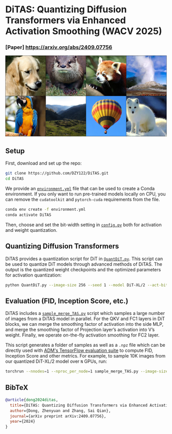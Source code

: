 # DiTAS: Quantizing Diffusion Transformers via Enhanced Activation Smoothing (WACV 2025)
### [Paper] https://arxiv.org/abs/2409.07756
![DiTAS samples](sample.png)

## Setup

First, download and set up the repo:

```bash
git clone https://github.com/DZY122/DiTAS.git
cd DiTAS
```

We provide an [`environment.yml`](environment.yml) file that can be used to create a Conda environment. If you only want 
to run pre-trained models locally on CPU, you can remove the `cudatoolkit` and `pytorch-cuda` requirements from the file.

```bash
conda env create -f environment.yml
conda activate DiTAS
```
Then, choose and set the bit-width setting in [`config.py`](config.py) both for activation and weight quantization.

## Quantizing Diffusion Transformers

DiTAS provides a quantization script for DiT in [`QuantDiT.py`](QuantDiT.py). This script can be used to quantize DiT models through advanced methods of DiTAS. The output is the quantized weight checkpoints and the optimized parameters for activation quantization:

```bash
python QuantDiT.py --image-size 256 --seed 1 --model DiT-XL/2 --act-bit 8 --weight-bit 4 --num-sampling-steps 50
```


## Evaluation (FID, Inception Score, etc.)

DiTAS includes a [`sample_merge_TAS.py`](sample_merge_TAS.py) script which samples a large number of images from a DiTAS model in parallel. For the QKV and FC1 layers in DiT blocks, we can merge the smoothing factor of activation into the side MLP, and merge the smoothing factor of Projection layer’s activation into V’s weight. Finally, we operate on-the-fly activation smoothing for FC2 layer. 

This script generates a folder of samples as well as a `.npz` file which can be directly used with [ADM's TensorFlow
evaluation suite](https://github.com/openai/guided-diffusion/tree/main/evaluations) to compute FID, Inception Score and
other metrics. For example, to sample 10K images from our quantized DiT-XL/2 model over `N` GPUs, run:

```bash
torchrun --nnodes=1 --nproc_per_node=1 sample_merge_TAS.py --image-size 256 --model DiT-XL/2 --num-fid-samples 10000 --act-bit 8 --weight-bit 4 --path /path/DiTAS_Model
```



## BibTeX

```bibtex
@article{dong2024ditas,
  title={DiTAS: Quantizing Diffusion Transformers via Enhanced Activation Smoothing},
  author={Dong, Zhenyuan and Zhang, Sai Qian},
  journal={arXiv preprint arXiv:2409.07756},
  year={2024}
}
```

